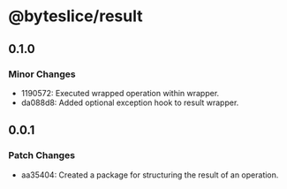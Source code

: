 # @byteslice/result

## 0.1.0

### Minor Changes

- 1190572: Executed wrapped operation within wrapper.
- da088d8: Added optional exception hook to result wrapper.

## 0.0.1

### Patch Changes

- aa35404: Created a package for structuring the result of an operation.
